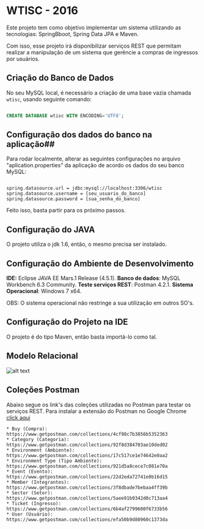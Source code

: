 # WTISC - 2016

Este projeto tem como objetivo implementar um sistema utilizando as tecnologias: SpringBboot, Spring Data JPA e Maven.

Com isso, esse projeto irá disponibilizar serviços REST que permitam realizar a manipulação de um sistema que gerêncie a compras de ingressos por usuários.

## Criação do Banco de Dados ##

No seu MySQL local, é necessário a criação de uma base vazia chamada `wtisc`, usando seguinte comando:

```sql

CREATE DATABASE wtisc WITH ENCODING='UTF8';

```


## Configuração dos dados do banco na aplicação##

Para rodar localmente, alterar as seguintes configurações no arquivo "aplication.properties" da aplicação de acordo os dados do seu banco MySQL:
```code

spring.datasource.url = jdbc:mysql://localhost:3306/wtisc
spring.datasource.username = [seu_usuario_do_banco]
spring.datasource.password = [sua_senha_do_banco]

```

Feito isso, basta partir para os próximo passos.


## Configuração do JAVA ##

O projeto utiliza o jdk 1.6, então, o mesmo precisa ser instalado.

## Configuração do Ambiente de Desenvolvimento ##

**IDE:** Eclipse JAVA EE Mars.1 Release (4.5.1).
**Banco de dados**: MySQL Workbench 6.3 Community.
**Teste serviços REST**: Postman 4.2.1.
**Sistema Operacional**: Windows 7 x64.

OBS: O sistema operacional não restringe a sua utilização em outros SO's.

## Configuração do Projeto na IDE ##

O projeto é do tipo Maven, então basta importá-lo como tal.

## Modelo Relacional ##

![alt text](https://www.assembla.com/spaces/modelo_projeto_uml/documents/aiTcRQKp4r3OiPeJe5aVNr/download/aiTcRQKp4r3OiPeJe5aVNr "Logo Title Text 1")


## Coleções Postman ##

Abaixo segue os link's das coleções utilizadas no Postman para testar os serviços REST.
Para instalar a extensão do Postman no Google Chrome [click aqui](https://chrome.google.com/webstore/detail/postman/fhbjgbiflinjbdggehcddcbncdddomop)

	* Buy (Compra): https://www.getpostman.com/collections/4cf98c7b3856b5352363
	* Category (Categoria): https://www.getpostman.com/collections/92f8d384703ae10ded02
	* Environment (Ambiente): https://www.getpostman.com/collections/17c517ce1e74642e0aa2
	* Environment Type (Tipo Ambiente): https://www.getpostman.com/collections/921d5a8cece7c081e70a
	* Event (Evento): https://www.getpostman.com/collections/22d2eda72741e0b16d15
	* Member (Integrantes): https://www.getpostman.com/collections/3f8dbade7bebaa4ff39b
	* Sector (Setor): https://www.getpostman.com/collections/5aee91b9342d0c713aa4
	* Ticket (Ingresso): https://www.getpostman.com/collections/6b4af2799600f6733b56
	* User (Usuário): https://www.getpostman.com/collections/efa50b9d80960c1373da